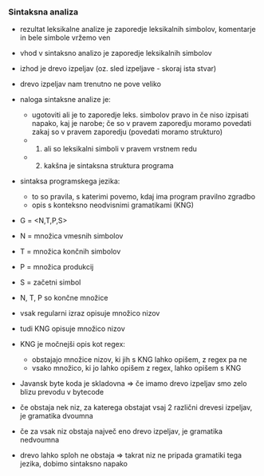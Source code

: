 ### Sintaksna analiza
- rezultat leksikalne analize je zaporedje leksikalnih simbolov, komentarje in bele simbole vržemo ven
- vhod v sintaksno analizo je zaporedje leksikalnih simbolov
- izhod je drevo izpeljav (oz. sled izpeljave - skoraj ista stvar)
- drevo izpeljav nam trenutno ne pove veliko
- naloga sintaksne analize je:
	- ugotoviti ali je to zaporedje leks. simbolov pravo in če niso izpisati napako, kaj je narobe; če so v pravem zaporedju moramo povedati zakaj so v pravem zaporedju (povedati moramo strukturo)
	- 1. ali so leksikalni simboli v pravem vrstnem redu
	- 2. kakšna je sintaksna struktura programa

- sintaksa programskega jezika:
	- to so pravila, s katerimi povemo, kdaj ima program pravilno zgradbo
	- opis s konteksno neodvisnimi gramatikami (KNG)

- G = <N,T,P,S>
- N = množica vmesnih simbolov
- T = množica končnih simbolov
- P = množica produkcij
- S = začetni simbol

- N, T, P so končne množice

- vsak regularni izraz opisuje množico nizov
- tudi KNG opisuje množico nizov
- KNG je močnejši opis kot regex:
	- obstajajo množice nizov, ki jih s KNG lahko opišem, z regex pa ne
	- vsako množico, ki jo lahko opišem z regex, lahko opišem s KNG

- Javansk byte koda je skladovna => če imamo drevo izpeljav smo zelo blizu prevodu v bytecode

- če obstaja nek niz, za katerega obstajat vsaj 2 različni drevesi izpeljav, je gramatika dvoumna
- če za vsak niz obstaja največ eno drevo izpeljav, je gramatika nedvoumna
- drevo lahko sploh ne obstaja => takrat niz ne pripada gramatiki tega jezika, dobimo sintaksno napako